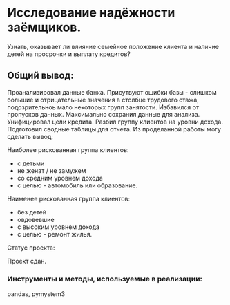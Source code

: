 # Исследование надёжности заёмщиков.

Узнать, оказывает ли влияние семейное положение клиента и наличие детей на просрочки и выплату кредитов?

## Общий вывод:

Проанализировал данные банка. Присутвуют ошибки базы - слишком большие и отрицательные значения в столбце трудового стажа, подозрительноь мало некоторых групп занятости. Избавился от пропусков данных. Максимально сохранил данные для анализа. Унифицировал цели кредита. Разбил группу клиентов на уровни дохода. Подготовил сводные таблицы для отчета. Из проделанной работы могу сделать вывод:

Наиболее рискованная группа клиентов:

- с детьми
- не женат / не замужем
- со средним уровнем дохода
- с целью - автомобиль или образование.

Наименее рискованная группа клиентов:

- без детей
- овдовевшие
- с высоким уровнем дохода
- с целью - ремонт жилья.

Статус проекта:

Проект сдан.

### Инструменты и методы, используемые в реализации:
pandas,
pymystem3
